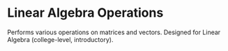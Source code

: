 # Linear Algebra Operations
Performs various operations on matrices and vectors. Designed for Linear Algebra (college-level, introductory).
